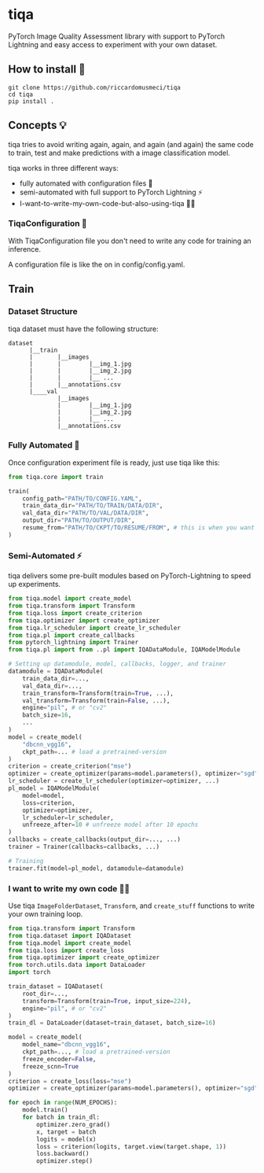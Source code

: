 # **tiqa**
PyTorch Image Quality Assessment library with support to PyTorch Lightning and easy access to experiment with your own dataset. 

## **How to install 🔨**
```
git clone https://github.com/riccardomusmeci/tiqa
cd tiqa
pip install .
```


## **Concepts 💡**
tiqa tries to avoid writing again, again, and again (and again) the same code to train, test and make predictions with a image classification model.

tiqa works in three different ways:
* fully automated with configuration files 🚀
* semi-automated with full support to PyTorch Lightning ⚡️
* I-want-to-write-my-own-code-but-also-using-tiqa 🧑‍💻

### **TiqaConfiguration 📄**
With TiqaConfiguration file you don't need to write any code for training an inference.

A configuration file is like the on in config/config.yaml.

## **Train**

### **Dataset Structure**
tiqa dataset must have the following structure:
```
dataset
      |__train
      |       |__images
      |       |        |__img_1.jpg
      |       |        |__img_2.jpg
      |       |        |__ ...
      |       |__annotations.csv
      |____val
              |__images
              |        |__img_1.jpg
              |        |__img_2.jpg
              |        |__ ...
              |__annotations.csv
```


### **Fully Automated 🚀**
Once configuration experiment file is ready, just use tiqa like this:

```python
from tiqa.core import train

train(
    config_path="PATH/TO/CONFIG.YAML",
    train_data_dir="PATH/TO/TRAIN/DATA/DIR",
    val_data_dir="PATH/TO/VAL/DATA/DIR",
    output_dir="PATH/TO/OUTPUT/DIR",
    resume_from="PATH/TO/CKPT/TO/RESUME/FROM", # this is when you want to start retraining from a Lightning ckpt
)
```

### **Semi-Automated ⚡️**
tiqa delivers some pre-built modules based on PyTorch-Lightning to speed up experiments.

```python
from tiqa.model import create_model
from tiqa.transform import Transform
from tiqa.loss import create_criterion
from tiqa.optimizer import create_optimizer
from tiqa.lr_scheduler import create_lr_scheduler
from tiqa.pl import create_callbacks
from pytorch_lightning import Trainer
from tiqa.pl import from ..pl import IQADataModule, IQAModelModule

# Setting up datamodule, model, callbacks, logger, and trainer
datamodule = IQADataModule(
    train_data_dir=...,
    val_data_dir=...,
    train_transform=Transform(train=True, ...),
    val_transform=Transform(train=False, ...),
    engine="pil", # or "cv2"
    batch_size=16,
    ...
)
model = create_model(
    "dbcnn_vgg16",
    ckpt_path=... # load a pretrained-version
)
criterion = create_criterion("mse")
optimizer = create_optimizer(params=model.parameters(), optimizer="sgd", lr=.001, ...)
lr_scheduler = create_lr_scheduler(optimizer=optimizer, ...)
pl_model = IQAModelModule(
    model=model,
    loss=criterion,
    optimizer=optimizer,
    lr_scheduler=lr_scheduler,
    unfreeze_after=10 # unfreeze model after 10 epochs
)
callbacks = create_callbacks(output_dir=..., ...)
trainer = Trainer(callbacks=callbacks, ...)

# Training
trainer.fit(model=pl_model, datamodule=datamodule)
```

### **I want to write my own code 🧑‍💻**
Use tiqa `ImageFolderDataset`, `Transform`, and `create_stuff` functions to write your own training loop.

```python
from tiqa.transform import Transform
from tiqa.dataset import IQADataset
from tiqa.model import create_model
from tiqa.loss import create_loss
from tiqa.optimizer import create_optimizer
from torch.utils.data import DataLoader
import torch

train_dataset = IQADataset(
    root_dir=...,
    transform=Transform(train=True, input_size=224),
    engine="pil", # or "cv2"
)
train_dl = DataLoader(dataset=train_dataset, batch_size=16)

model = create_model(
    model_name="dbcnn_vgg16",
    ckpt_path=..., # load a pretrained-version
    freeze_encoder=False,
    freeze_scnn=True
)
criterion = create_loss(loss="mse")
optimizer = create_optimizer(params=model.parameters(), optimizer="sgd", lr=0.0005)

for epoch in range(NUM_EPOCHS):
    model.train()
    for batch in train_dl:
        optimizer.zero_grad()
        x, target = batch
        logits = model(x)
        loss = criterion(logits, target.view(target.shape, 1))
        loss.backward()
        optimizer.step()
```
<!-- 
## **Inference 🧐**
Also in inference mode, you can pick between "fully automated", "semi-automated", "write my own code" mode.


### **Fully Automated 🚀**
Once the train is over, you'll find a *config.yaml* file merging all the setups from different sections.

```python
from tiqa.core import predict

predict(
    ckpt_path="PATH/TO/OUTPUT/DIR/checkpoints/model.ckpt",
    config_path="PATH/TO/OUTPUT/DIR/config.yaml",
    images_dir="PATH/TO/IMAGES",
    output_dir="PATH/TO/OUTPUT/DIR/predictions", # you can choose your own path
    apply_gradcam=True, # save gradcam images
    gradcam_with_preds=True, # if True, split gradcam images based on model predicitons
    layer="...", # layer to use for gradcam
)
``` -->
